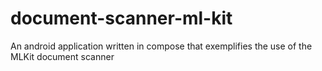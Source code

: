 # document-scanner-ml-kit
An android application written in compose that exemplifies the use of the MLKit document scanner
